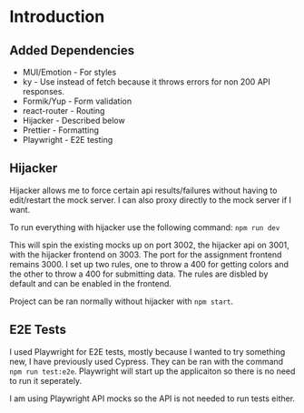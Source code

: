# Introduction

## Added Dependencies

- MUI/Emotion - For styles
- ky - Use instead of fetch because it throws errors for non 200 API responses.
- Formik/Yup - Form validation
- react-router - Routing
- Hijacker - Described below
- Prettier - Formatting
- Playwright - E2E testing

## Hijacker

Hijacker allows me to force certain api results/failures without having to edit/restart the mock server. I can also proxy directly to the mock server if I want.

To run everything with hijacker use the following command:
`npm run dev`

This will spin the existing mocks up on port 3002, the hijacker api on 3001, with the hijacker frontend on 3003. The port for the assignment frontend remains 3000. I set up two rules, one to throw a 400 for getting colors and the other to throw a 400 for submitting data. The rules are disbled by default and can be enabled in the frontend.

Project can be ran normally without hijacker with `npm start`.

## E2E Tests

I used Playwright for E2E tests, mostly because I wanted to try something new, I have previously used Cypress. They can be ran with the command `npm run test:e2e`.  Playwright will start up the applicaiton so there is no need to run it seperately.

I am using Playwright API mocks so the API is not needed to run tests either.